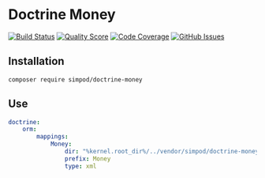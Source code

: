 # Doctrine Money

[![Build Status](https://img.shields.io/travis/simPod/DoctrineMoney/master.svg?style=flat-square)](https://travis-ci.org/simPod/DoctrineMoney)
[![Quality Score](https://img.shields.io/scrutinizer/g/simPod/DoctrineMoney.svg?style=flat-square)](https://scrutinizer-ci.com/g/simPod/DoctrineMoney)
[![Code Coverage](https://img.shields.io/scrutinizer/coverage/g/simPod/DoctrineMoney.svg?style=flat-square)](https://scrutinizer-ci.com/g/simPod/DoctrineMoney)
[![GitHub Issues](https://img.shields.io/github/issues/simPod/DoctrineMoney.svg?style=flat-square)](https://github.com/simPod/DoctrineMoney/issues)


## Installation
`composer require simpod/doctrine-money`

## Use
```yaml
doctrine:
    orm:
        mappings:
            Money:
                dir: "%kernel.root_dir%/../vendor/simpod/doctrine-money/src/doctrine/orm"
                prefix: Money
                type: xml
```

